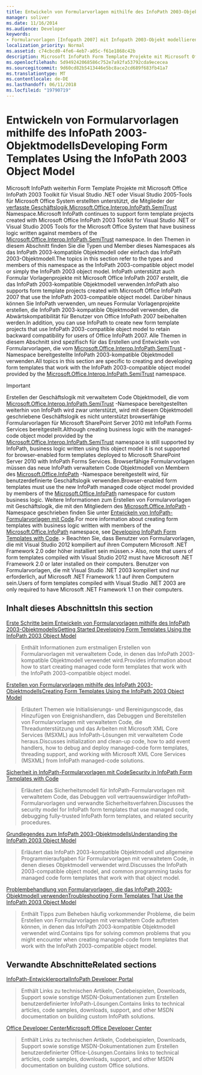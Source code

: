 ```yaml
---
title: Entwickeln von Formularvorlagen mithilfe des InfoPath 2003-Objektmodells
manager: soliver
ms.date: 11/16/2014
ms.audience: Developer
keywords:
- Formularvorlagen [Infopath 2007] mit Infopath 2003-Objekt modellieren, InfoPath 2003-kompatible Formularvorlagen InfoPath 2007, Entwickeln von Formular Vorlagen mit InfoPath 2003-Objektmodell, Objektmodelle [InfoPath 2003], Entwickeln von verwalteten Formularvorlagen mit Code
localization_priority: Normal
ms.assetid: c74cbcd0-4fe6-4eb7-a05c-f61e1868c42b
description: Microsoft InfoPath Form Template Projekte mit Microsoft Office InfoPath 2003 Toolkit für Visual Studio .NET oder Visual Studio 2005-Tools für Microsoft Office System erstellten unterstützt, die Geschäftslogik für Member des geschrieben haben weiterhin die Microsoft.Office.Interop.InfoPath.SemiTrust-Namespace. In den Themen in diesem Abschnitt finden Sie die Typen und Member dieses Namespaces als das InfoPath 2003-kompatible Objektmodell oder einfach das InfoPath 2003-Objektmodell. InfoPath unterstützt auch Formular Vorlagenprojekte mit Microsoft Office InfoPath 2007 erstellt, die das InfoPath 2003-kompatible Objektmodell verwenden. Darüber hinaus können Sie InfoPath verwenden, um neues Formular Vorlagenprojekte erstellen, die InfoPath 2003-kompatible Objektmodell verwenden, die Abwärtskompatibilität für Benutzer von Office InfoPath 2007 beibehalten werden. Alle Themen in diesem Abschnitt sind spezifisch für das Erstellen und Entwickeln von Formularvorlagen, die vom Microsoft.Office.Interop.InfoPath.SemiTrust-Namespace bereitgestellte InfoPath 2003-kompatible Objektmodell verwenden.
ms.openlocfilehash: 5d949242068586c752e7a92fa53792cda9ececea
ms.sourcegitcommit: 9d60cd82b5413446e5bc8ace2cd689f683fb41a7
ms.translationtype: MT
ms.contentlocale: de-DE
ms.lasthandoff: 06/11/2018
ms.locfileid: "19790719"
---
```

# <a name="developing-form-templates-using-the-infopath-2003-object-model"></a><span data-ttu-id="f9fa2-108">Entwickeln von Formularvorlagen mithilfe des InfoPath 2003-Objektmodells</span><span class="sxs-lookup"><span data-stu-id="f9fa2-108">Developing Form Templates Using the InfoPath 2003 Object Model</span></span>

<span data-ttu-id="f9fa2-109">Microsoft InfoPath weiterhin Form Template Projekte mit Microsoft Office InfoPath 2003 Toolkit für Visual Studio .NET oder Visual Studio 2005-Tools für Microsoft Office System erstellten unterstützt, die Mitglieder der [verfasste Geschäftslogik Microsoft.Office.Interop.InfoPath.SemiTrust](https://msdn.microsoft.com/library/Microsoft.Office.Interop.InfoPath.SemiTrust.aspx) Namespace.</span><span class="sxs-lookup"><span data-stu-id="f9fa2-109">Microsoft InfoPath continues to support form template projects created with Microsoft Office InfoPath 2003 Toolkit for Visual Studio .NET or Visual Studio 2005 Tools for the Microsoft Office System that have business logic written against members of the [Microsoft.Office.Interop.InfoPath.SemiTrust](https://msdn.microsoft.com/library/Microsoft.Office.Interop.InfoPath.SemiTrust.aspx) namespace.</span></span> <span data-ttu-id="f9fa2-110">In den Themen in diesem Abschnitt finden Sie die Typen und Member dieses Namespaces als das InfoPath 2003-kompatible Objektmodell oder einfach das InfoPath 2003-Objektmodell.</span><span class="sxs-lookup"><span data-stu-id="f9fa2-110">The topics in this section refer to the types and members of this namespace as the InfoPath 2003-compatible object model or simply the InfoPath 2003 object model.</span></span> <span data-ttu-id="f9fa2-111">InfoPath unterstützt auch Formular Vorlagenprojekte mit Microsoft Office InfoPath 2007 erstellt, die das InfoPath 2003-kompatible Objektmodell verwenden.</span><span class="sxs-lookup"><span data-stu-id="f9fa2-111">InfoPath also supports form template projects created with Microsoft Office InfoPath 2007 that use the InfoPath 2003-compatible object model.</span></span> <span data-ttu-id="f9fa2-112">Darüber hinaus können Sie InfoPath verwenden, um neues Formular Vorlagenprojekte erstellen, die InfoPath 2003-kompatible Objektmodell verwenden, die Abwärtskompatibilität für Benutzer von Office InfoPath 2007 beibehalten werden.</span><span class="sxs-lookup"><span data-stu-id="f9fa2-112">In addition, you can use InfoPath to create new form template projects that use InfoPath 2003-compatible object model to retain backward compatibility for users of Office InfoPath 2007.</span></span> <span data-ttu-id="f9fa2-113">Alle Themen in diesem Abschnitt sind spezifisch für das Erstellen und Entwickeln von Formularvorlagen, die vom [Microsoft.Office.Interop.InfoPath.SemiTrust](https://msdn.microsoft.com/library/Microsoft.Office.Interop.InfoPath.SemiTrust.aspx) -Namespace bereitgestellte InfoPath 2003-kompatible Objektmodell verwenden.</span><span class="sxs-lookup"><span data-stu-id="f9fa2-113">All topics in this section are specific to creating and developing form templates that work with the InfoPath 2003-compatible object model provided by the [Microsoft.Office.Interop.InfoPath.SemiTrust](https://msdn.microsoft.com/library/Microsoft.Office.Interop.InfoPath.SemiTrust.aspx) namespace.</span></span> 
  
> [!IMPORTANT]
> <span data-ttu-id="f9fa2-114">Erstellen der Geschäftslogik mit verwaltetem Code Objektmodell, die vom [Microsoft.Office.Interop.InfoPath.SemiTrust](https://msdn.microsoft.com/library/Microsoft.Office.Interop.InfoPath.SemiTrust.aspx) -Namespace bereitgestellten weiterhin von InfoPath wird zwar unterstützt, wird mit diesem Objektmodell geschriebene Geschäftslogik es nicht unterstützt browserfähige Formularvorlagen für Microsoft SharePoint Server 2010 mit InfoPath Forms Services bereitgestellt.</span><span class="sxs-lookup"><span data-stu-id="f9fa2-114">Although creating business logic with the managed-code object model provided by the [Microsoft.Office.Interop.InfoPath.SemiTrust](https://msdn.microsoft.com/library/Microsoft.Office.Interop.InfoPath.SemiTrust.aspx) namespace is still supported by InfoPath, business logic written using this object model it is not supported for browser-enabled form templates deployed to Microsoft SharePoint Server 2010 with InfoPath Forms Services.</span></span> <span data-ttu-id="f9fa2-115">Browserfähige Formularvorlagen müssen das neue InfoPath verwaltetem Code Objektmodell von Membern des [Microsoft.Office.InfoPath](https://msdn.microsoft.com/library/Microsoft.Office.InfoPath.aspx) -Namespace bereitgestellt wird, für benutzerdefinierte Geschäftslogik verwenden.</span><span class="sxs-lookup"><span data-stu-id="f9fa2-115">Browser-enabled form templates must use the new InfoPath managed code object model provided by members of the [Microsoft.Office.InfoPath](https://msdn.microsoft.com/library/Microsoft.Office.InfoPath.aspx) namespace for custom business logic.</span></span> <span data-ttu-id="f9fa2-116">Weitere Informationen zum Erstellen von Formularvorlagen mit Geschäftslogik, die mit den Mitgliedern des [Microsoft.Office.InfoPath](https://msdn.microsoft.com/library/Microsoft.Office.InfoPath.aspx) -Namespace geschrieben finden Sie unter [Entwickeln von InfoPath-Formularvorlagen mit Code](developing-infopath-form-templates-with-code.md).</span><span class="sxs-lookup"><span data-stu-id="f9fa2-116">For more information about creating form templates with business logic written with members of the [Microsoft.Office.InfoPath](https://msdn.microsoft.com/library/Microsoft.Office.InfoPath.aspx) namespace, see [Developing InfoPath Form Templates with Code](developing-infopath-form-templates-with-code.md).</span></span> <span data-ttu-id="f9fa2-117">> Beachten Sie, dass Benutzer von Formularvorlagen, die mit Visual Studio 2012 kompiliert auf ihren Computern Microsoft .NET Framework 2.0 oder höher installiert sein müssen.</span><span class="sxs-lookup"><span data-stu-id="f9fa2-117">> Also, note that users of form templates compiled with Visual Studio 2012 must have Microsoft .NET Framework 2.0 or later installed on their computers.</span></span> <span data-ttu-id="f9fa2-118">Benutzer von Formularvorlagen, die mit Visual Studio .NET 2003 kompiliert sind nur erforderlich, auf Microsoft .NET Framework 1.1 auf ihren Computern sein.</span><span class="sxs-lookup"><span data-stu-id="f9fa2-118">Users of form templates compiled with Visual Studio .NET 2003 are only required to have Microsoft .NET Framework 1.1 on their computers.</span></span> 
  
## <a name="in-this-section"></a><span data-ttu-id="f9fa2-119">Inhalt dieses Abschnitts</span><span class="sxs-lookup"><span data-stu-id="f9fa2-119">In this section</span></span>

[<span data-ttu-id="f9fa2-120">Erste Schritte beim Entwickeln von Formularvorlagen mithilfe des InfoPath 2003-Objektmodells</span><span class="sxs-lookup"><span data-stu-id="f9fa2-120">Getting Started Developing Form Templates Using the InfoPath 2003 Object Model</span></span>](get-started-developing-form-templates-using-infopath-object-model.md)
  
> <span data-ttu-id="f9fa2-121">Enthält Informationen zum erstmaligen Erstellen von Formularvorlagen mit verwaltetem Code, in denen das InfoPath 2003-kompatible Objektmodell verwendet wird.</span><span class="sxs-lookup"><span data-stu-id="f9fa2-121">Provides information about how to start creating managed code form templates that work with the InfoPath 2003-compatible object model.</span></span>
    
[<span data-ttu-id="f9fa2-122">Erstellen von Formularvorlagen mithilfe des InfoPath 2003-Objektmodells</span><span class="sxs-lookup"><span data-stu-id="f9fa2-122">Creating Form Templates Using the InfoPath 2003 Object Model</span></span>](creating-form-templates-using-the-infopath-2003-object-model.md)
  
> <span data-ttu-id="f9fa2-123">Erläutert Themen wie Initialisierungs- und Bereinigungscode, das Hinzufügen von Ereignishandlern, das Debuggen und Bereitstellen von Formularvorlagen mit verwaltetem Code, die Threadunterstützung und das Arbeiten mit Microsoft XML Core Services (MSXML) aus InfoPath-Lösungen mit verwaltetem Code heraus.</span><span class="sxs-lookup"><span data-stu-id="f9fa2-123">Discusses initialization and clean-up code, how to add event handlers, how to debug and deploy managed-code form templates, threading support, and working with Microsoft XML Core Services (MSXML) from InfoPath managed-code solutions.</span></span>
    
[<span data-ttu-id="f9fa2-124">Sicherheit in InfoPath-Formularvorlagen mit Code</span><span class="sxs-lookup"><span data-stu-id="f9fa2-124">Security in InfoPath Form Templates with Code</span></span>](security-in-infopath-form-templates-with-code.md)
  
> <span data-ttu-id="f9fa2-125">Erläutert das Sicherheitsmodell für InfoPath-Formularvorlagen mit verwaltetem Code, das Debuggen voll vertrauenswürdiger InfoPath-Formularvorlagen und verwandte Sicherheitsverfahren.</span><span class="sxs-lookup"><span data-stu-id="f9fa2-125">Discusses the security model for InfoPath form templates that use managed code, debugging fully-trusted InfoPath form templates, and related security procedures.</span></span>
    
[<span data-ttu-id="f9fa2-126">Grundlegendes zum InfoPath 2003-Objektmodells</span><span class="sxs-lookup"><span data-stu-id="f9fa2-126">Understanding the InfoPath 2003 Object Model</span></span>](understanding-the-infopath-2003-object-model.md)
  
> <span data-ttu-id="f9fa2-127">Erläutert das InfoPath 2003-kompatible Objektmodell und allgemeine Programmieraufgaben für Formularvorlagen mit verwaltetem Code, in denen dieses Objektmodell verwendet wird.</span><span class="sxs-lookup"><span data-stu-id="f9fa2-127">Discusses the InfoPath 2003-compatible object model, and common programming tasks for managed code form templates that work with that object model.</span></span>
    
[<span data-ttu-id="f9fa2-128">Problembehandlung von Formularvorlagen, die das InfoPath 2003-Objektmodell verwenden</span><span class="sxs-lookup"><span data-stu-id="f9fa2-128">Troubleshooting Form Templates That Use the InfoPath 2003 Object Model</span></span>](troubleshoot-form-templates-that-use-infopath-object-model.md)
  
> <span data-ttu-id="f9fa2-129">Enthält Tipps zum Beheben häufig vorkommender Probleme, die beim Erstellen von Formularvorlagen mit verwaltetem Code auftreten können, in denen das InfoPath 2003-kompatible Objektmodell verwendet wird.</span><span class="sxs-lookup"><span data-stu-id="f9fa2-129">Contains tips for solving common problems that you might encounter when creating managed-code form templates that work with the InfoPath 2003-compatible object model.</span></span>
    
## <a name="related-sections"></a><span data-ttu-id="f9fa2-130">Verwandte Abschnitte</span><span class="sxs-lookup"><span data-stu-id="f9fa2-130">Related sections</span></span>

[<span data-ttu-id="f9fa2-131">InfoPath-Entwicklerportal</span><span class="sxs-lookup"><span data-stu-id="f9fa2-131">InfoPath Developer Portal</span></span>](http://go.microsoft.com/fwlink?LinkID=11689)
  
> <span data-ttu-id="f9fa2-132">Enthält Links zu technischen Artikeln, Codebeispielen, Downloads, Support sowie sonstige MSDN-Dokumentationen zum Erstellen benutzerdefinierter InfoPath-Lösungen.</span><span class="sxs-lookup"><span data-stu-id="f9fa2-132">Contains links to technical articles, code samples, downloads, support, and other MSDN documentation on building custom InfoPath solutions.</span></span>
    
[<span data-ttu-id="f9fa2-133">Office Developer Center</span><span class="sxs-lookup"><span data-stu-id="f9fa2-133">Microsoft Office Developer Center</span></span>](http://go.microsoft.com/fwlink?LinkID=27128)
  
> <span data-ttu-id="f9fa2-134">Enthält Links zu technischen Artikeln, Codebeispielen, Downloads, Support sowie sonstige MSDN-Dokumentationen zum Erstellen benutzerdefinierter Office-Lösungen.</span><span class="sxs-lookup"><span data-stu-id="f9fa2-134">Contains links to technical articles, code samples, downloads, support, and other MSDN documentation on building custom Office solutions.</span></span>
    

